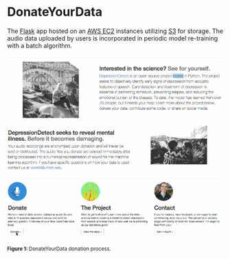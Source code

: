 # DonateYourData

The [Flask](http://flask.pocoo.org/) app hosted on an [AWS EC2](https://aws.amazon.com/ec2/) instances utilizing [S3](https://aws.amazon.com/s3/) for storage. The audio data uploaded by users is incorporated in periodic model re-training with a batch algorithm.

<img alt="DonateYourData homepage" src="../images/website.gif" width='500'>

<sub><b>Figure 1: </b> DonateYourData donation process. </sub>  
